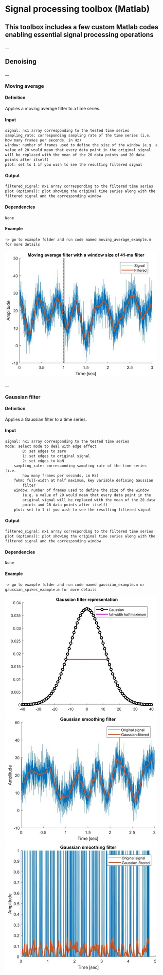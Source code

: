 # Signal processing toolbox (Matlab)

## This toolbox includes a few custom Matlab codes enabling essential signal processing operations

__
## Denoising
__
### Moving average
#### Definition
Applies a moving average filter to a time series.
#### Input
    signal: nx1 array corresponding to the tested time series
    sampling_rate: corresponding sampling rate of the time series (i.e. how many frames per seconds, in Hz)
    window: number of frames used to define the size of the window (e.g. a value of 20 would mean that every data point in the original signal will be replaced with the mean of the 20 data points and 20 data points after itself)
    plot: set to 1 if you wish to see the resulting filtered signal
#### Output
    filtered_signal: nx1 array corresponding to the filtered time series
    plot (optional): plot showing the original time series along with the filtered signal and the corresponding window
#### Dependencies
    None
#### Example
    -> go to example folder and run code named moving_average_example.m for more details

![Alt text](denoising/examples/img/moving_average_example.jpg "moving average example")

__
### Gaussian filter
#### Definition
Applies a Gaussian filter to a time series.
#### Input
    signal: nx1 array corresponding to the tested time series
    mode: select mode to deal with edge effect
            0: set edges to zero
            1: set edges to original signal
            2: set edges to NaN
        sampling_rate: corresponding sampling rate of the time series (i.e.
            how many frames per seconds, in Hz)
        fwhm: full-width at half maximum, key variable defining Gaussian
            filter
        window: number of frames used to define the size of the window
            (e.g. a value of 20 would mean that every data point in the
            original signal will be replaced with the mean of the 20 data
            points and 20 data points after itself)
        plot: set to 1 if you wish to see the resulting filtered signal
#### Output
    filtered_signal: nx1 array corresponding to the filtered time series
    plot (optional): plot showing the original time series along with the filtered signal and the corresponding window
#### Dependencies
    None
#### Example
    -> go to example folder and run code named gaussian_example.m or gaussian_spikes_example.m for more details

![Alt text](denoising/examples/img/gaussian_example_fwhm.jpg "moving average example")
![Alt text](denoising/examples/img/gaussian_example.jpg "moving average example")
![Alt text](denoising/examples/img/gaussian_spikes_example.jpg "moving average example")
